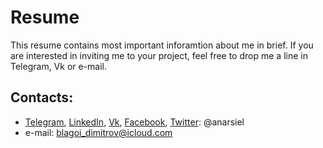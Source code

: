 # Resume
This resume contains most important inforamtion about me in brief. 
If you are interested in inviting me to your project, feel free to drop me a line in Telegram, Vk or e-mail.

## Contacts:
* [Telegram](https://t.me/anarsiel), [LinkedIn](https://www.linkedin.com/in/anarsiel), [Vk](https://vk.com/anarsiel), 
[Facebook](https://www.facebook.com/anarsiel), [Twitter](https://twitter.com/anarsiel): @anarsiel
* e-mail: blagoi_dimitrov@icloud.com
